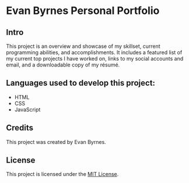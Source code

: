 # Evan Byrnes Personal Portfolio

## Intro
This project is an overview and showcase of my skillset, current programming abilities, and accomplishments. It includes a featured list of my current top projects I have worked on, links to my social accounts and email, and a downloadable copy of my résumé.

## Languages used to develop this project:
- HTML
- CSS
- JavaScript

## Credits
This project was created by Evan Byrnes.

## License
This project is licensed under the [MIT License](LICENSE).

